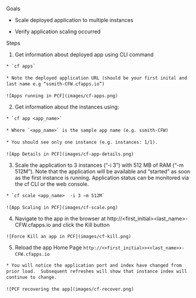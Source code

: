 Goals

  * Scale deployed application to multiple instances

  * Verify application scaling occurred

Steps

  1. Get information about deployed app using CLI command

    * `cf apps`

    * Note the deployed application URL (should be your first inital and last name e.g “ssmith-CFW.cfapps.io”)

    ![Apps running in PCF](images/cf-apps.png)

  2. Get information about the instances using:

    * `cf app <app_name>`

    * Where `<app_name>` is the sample app name (e.g. ssmith-CFW)

    * You should see only one instance (e.g. instances: 1/1).

    ![App Details in PCF](images/cf-app-details.png)
 
  3. Scale the application to 3 instances (“-i 3”) with 512 MB of RAM (“-m 512M”).   Note that the application will be available and “started” as soon as the first instance is running.  Application status can be monitored via the cf CLI or the web console.

    * `cf scale <app_name>  -i 3 –m 512M`
 
    ![App Scaling in PCF](images/cf-scale.png)

  4. Navigate to the app in the browser at http://<first_initial><last_name>-CFW.cfapps.io and click the Kill button

    ![Force Kill an app in PCF](images/cf-kill.png)
 
  5. Reload the app Home Page `http://<<first_initial>><<last_name>>-CFW.cfapps.io`

    * You will notice the application port and index have changed from prior load.  Subsequent refreshes will show that instance index will continue to change.

    ![PCF recovering the app](images/cf-recover.png)



